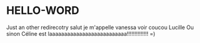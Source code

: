 # HELLO-WORD
Just an other redirecotry
salut je m'appelle vanessa
voir coucou Lucille
Ou sinon Céline est laaaaaaaaaaaaaaaaaaaaaaaaaa!!!!!!!!!!!!!! =)
